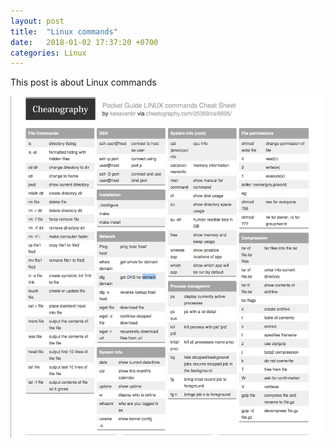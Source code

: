 ```yaml
---
layout: post
title:  "Linux commands"
date:   2018-01-02 17:37:20 +0700
categories: Linux
---
```

This post is about Linux commands

![image tooltip here](/Linux_command_cheatography.png)



[jekyll-docs]: https://jekyllrb.com/docs/home
[jekyll-gh]:   https://github.com/jekyll/jekyll
[jekyll-talk]: https://talk.jekyllrb.com/
